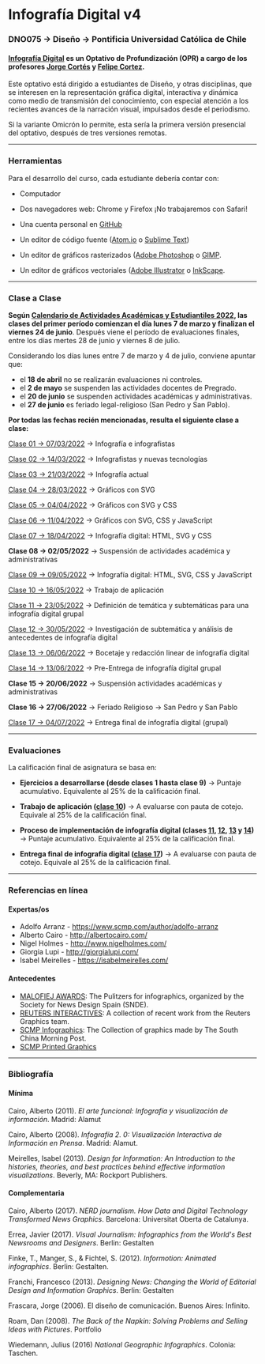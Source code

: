 # Infografía Digital v4

### DNO075 → Diseño → Pontificia Universidad Católica de Chile

#### [Infografía Digital](http://catalogo.uc.cl/index.php?tmpl=component&option=com_catalogo&view=programa&sigla=dno075) es un Optativo de Profundización (OPR) a cargo de los profesores [Jorge Cortés](https://cargocollective.com/jorgelcortes/) y [Felipe Cortez](http://faco.cl/).

Este optativo está dirigido a estudiantes de Diseño, y otras disciplinas, que se interesen en la representación gráfica digital, interactiva y dinámica como medio de transmisión del conocimiento, con especial atención a los recientes avances de la narración visual, impulsados desde el periodismo.

Si la variante Omicrón lo permite, esta sería la primera versión presencial del optativo, después de tres versiones remotas.

- - - - - - - - - -

### Herramientas

Para el desarrollo del curso, cada estudiante debería contar con:

- Computador

- Dos navegadores web: Chrome y Firefox ¡No trabajaremos con Safari!

- Una cuenta personal en [GitHub](https://github.com/join)

- Un editor de código fuente ([Atom.io](https://atom.io/) o [Sublime Text](https://www.sublimetext.com/))

- Un editor de gráficos rasterizados ([Adobe Photoshop](https://www.adobe.com/la/products/photoshop.html) o [GIMP](https://www.gimp.org/).

- Un editor de gráficos vectoriales ([Adobe Illustrator](https://www.adobe.com/la/products/illustrator.html) o [InkScape](https://inkscape.org/es/).


- - - - - - - - - -

### Clase a Clase


**Según [Calendario de Actividades Académicas y Estudiantiles 2022](https://admisionyregistros.uc.cl/noticias-alumnos/1711-calendario-academico-5), las clases del primer período comienzan el día lunes 7 de marzo y finalizan el viernes 24 de junio**. Después viene el período de evaluaciones finales, entre los días mertes 28 de junio y viernes 8 de julio. 

Considerando los días lunes entre 7 de marzo y 4 de julio, conviene apuntar que:

- el **18 de abril** no se realizarán evaluaciones ni controles.
- el **2 de mayo** se suspenden las actividades docentes de Pregrado.
- el **20 de junio** se suspenden actividades académicas y administrativas.
- el **27 de junio** es feriado legal-religioso (San Pedro y San Pablo).

**Por todas las fechas recién mencionadas, resulta el siguiente clase a clase:**

[Clase 01 → 07/03/2022](https://github.com/profesorfaco/dno075-2022-1/tree/main/clase-01) → Infografía e infografistas

[Clase 02 → 14/03/2022](https://github.com/profesorfaco/dno075-2022-1/tree/main/clase-02) → Infografistas y nuevas tecnologías

[Clase 03 → 21/03/2022](https://github.com/profesorfaco/dno075-2022-1/tree/main/clase-03) → Infografía actual

[Clase 04 → 28/03/2022](https://github.com/profesorfaco/dno075-2022-1/tree/main/clase-04) → Gráficos con SVG

[Clase 05 → 04/04/2022](https://github.com/profesorfaco/dno075-2022-1/tree/main/clase-05) → Gráficos con SVG y CSS

[Clase 06 → 11/04/2022](https://github.com/profesorfaco/dno075-2022-1/tree/main/clase-06) → Gráficos con SVG, CSS y JavaScript

[Clase 07 → 18/04/2022](https://github.com/profesorfaco/dno075-2022-1/tree/main/clase-07) → Infografía digital: HTML, SVG y CSS

**Clase 08 → 02/05/2022** → Suspensión de actividades académica y administrativas

[Clase 09 → 09/05/2022](https://github.com/profesorfaco/dno075-2022-1/tree/main/clase-09) → Infografía digital: HTML, SVG, CSS y JavaScript

[Clase 10 → 16/05/2022](https://github.com/profesorfaco/dno075-2022-1/tree/main/clase-10) → Trabajo de aplicación

[Clase 11 → 23/05/2022](https://github.com/profesorfaco/dno075-2022-1/tree/main/clase-11) → Definición de temática y subtemáticas para una infografía digital grupal

[Clase 12 → 30/05/2022](https://github.com/profesorfaco/dno075-2022-1/tree/main/clase-12) → Investigación de subtemática y análisis de antecedentes de infografía digital

[Clase 13 → 06/06/2022](https://github.com/profesorfaco/dno075-2022-1/tree/main/clase-13) → Bocetaje y redacción linear de infografía digital

[Clase 14 → 13/06/2022](https://github.com/profesorfaco/dno075-2022-1/tree/main/clase-14) → Pre-Entrega de infografía digital grupal

**Clase 15 → 20/06/2022** → Suspensión actividades académicas y administrativas

**Clase 16 → 27/06/2022** → Feriado Religioso → San Pedro y San Pablo

[Clase 17 → 04/07/2022](https://github.com/profesorfaco/dno075-2022-1/tree/main/clase-17) → Entrega final de infografía digital (grupal)


- - - - - - - - - -

### Evaluaciones

La calificación final de asignatura se basa en:

- **Ejercicios a desarrollarse (desde clases 1 hasta clase 9)** → Puntaje acumulativo. Equivalente al 25% de la calificación final. 

- **Trabajo de aplicación ([clase 10](https://github.com/profesorfaco/dno075-2022-1/tree/main/clase-10))** → A evaluarse con pauta de cotejo. Equivale al 25% de la calificación final.

- **Proceso de implementación de infografía digital (clases [11](https://github.com/profesorfaco/dno075-2022-1/tree/main/clase-11), [12](https://github.com/profesorfaco/dno075-2022-1/tree/main/clase-12), [13](https://github.com/profesorfaco/dno075-2022-1/tree/main/clase-13) y [14](https://github.com/profesorfaco/dno075-2022-1/tree/main/clase-14))** → Puntaje acumulativo. Equivalente al 25% de la calificación final. 

- **Entrega final de infografía digital ([clase 17](https://github.com/profesorfaco/dno075-2022-1/tree/main/clase-17))** → A evaluarse con pauta de cotejo. Equivale al 25% de la calificación final.


- - - - - - - - - - 

### Referencias en línea

#### Expertas/os

- Adolfo Arranz - https://www.scmp.com/author/adolfo-arranz
- Alberto Cairo - http://albertocairo.com/
- Nigel Holmes - http://www.nigelholmes.com/
- Giorgia Lupi - http://giorgialupi.com/ 
- Isabel Meirelles - https://isabelmeirelles.com/

#### Antecedentes

- [MALOFIEJ AWARDS](https://www.malofiejgraphics.com/): The Pulitzers for infographics, organized by the Society for News Design Spain (SNDE).
- [REUTERS INTERACTIVES](https://graphics.reuters.com/): A collection of recent work from the Reuters Graphics team.
- [SCMP Infographics](https://www.scmp.com/infographic/): The Collection of graphics made by The South China Morning Post.
- [SCMP Printed Graphics](https://multimedia.scmp.com/culture/article/SCMP-printed-graphics-memory/)

- - - - - - - - - -

### Bibliografía

#### Mínima

Cairo, Alberto (2011). *El arte funcional: Infografía y visualización de información*. Madrid: Alamut

Cairo, Alberto (2008). *Infografía 2. 0: Visualización Interactiva de Información en Prensa*. Madrid: Alamut.

Meirelles, Isabel (2013). *Design for Information: An Introduction to the histories, theories, and best practices behind effective information visualizations*. Beverly, MA: Rockport Publishers.

#### Complementaria

Cairo, Alberto (2017). *NERD journalism. How Data and Digital Technology Transformed News Graphics*. Barcelona: Universitat Oberta de Catalunya.

Errea, Javier (2017). *Visual Journalism: Infographics from the World's Best Newsrooms and Designers*. Berlin: Gestalten

Finke, T., Manger, S., & Fichtel, S. (2012). *Informotion: Animated infographics*. Berlin: Gestalten.

Franchi, Francesco (2013). *Designing News: Changing the World of Editorial Design and Information Graphics*. Berlin: Gestalten

Frascara, Jorge (2006). El diseño de comunicación. Buenos Aires: Infinito.

Roam, Dan (2008). *The Back of the Napkin: Solving Problems and Selling Ideas with Pictures*. Portfolio

Wiedemann, Julius (2016) *National Geographic Infographics*. Colonia: Taschen.
